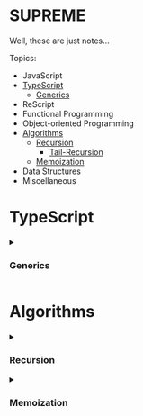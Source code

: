 # SUPREME
Well, these are just notes...


Topics:
- JavaScript
- [TypeScript](#typescript)
    - [Generics](#generics)
- ReScript
- Functional Programming
- Object-oriented Programming
- [Algorithms](#algorithms)
    - [Recursion](#recursion)
        - [Tail-Recursion](#tail-recursion)
    - [Memoization](#memoization)
- Data Structures
- Miscellaneous


# TypeScript

<details>
<summary id="generics">
<h3>Generics</h3>
</summary>

Generics allow us to reuse code that can work with a variety of types

Example: 

Say we have a function that returns the length of a given array:

```typescript
let getLength = (arr: Array<string>) => arr.length;
```

This function can only operate on arrays and only array of strings.
What if we could reuse the same function to get the length of a custom data-structure or a string for say. In this case we would need to write another function for each different data-structure, and that's huh lame.

With generics, we can make the `getLength` function also work with strings or any data-structure as long as they have a `length` property.

```typescript
let getLength = <T extends {length: number}>(data: T) => data.length;

getLength("Hello, world!!"); // TS will infer the type;
getLength<Array<string>>(["Hello", "world!!"]); // 
```

`T` here is a type parameter, just like function parameter but for types, and you can have as many as you want. Whichever is the type of the parameter we pass to the function `getLength`, `T` will hold that information.

Let's push things a bit further, let's create a `reduce` function and make it generic:

```typescript
let reduce = (array: any, callback: any, initialValue: any) => array.reduce(callback, initialValue);
```
Well, the function is already generic and I'm using `any` to make it so, but if we use like this, we lose all typing information and validation. So, lemme fix it.

```typescript
let reduce = <T, I>(
    array: T[], 
    callback: (acc: I, value: T) => I, 
    initialValue: I
) => array.reduce(callback, initialValue);

let sum = reduce([2, 3, 4], (acc, value) => acc + value, 0);
sum // result here has type of number

let hello = reduce(['h', 'e', 'l', 'l', 'o'], (acc, value) => acc + value, '');
hello // hello here has type of string
```

Here I have two type variables `T`and `I` and I could name them whatever I want, they'll hold the type information of my function parameter and could explicitly tell what they are or just let the compiler infer them.


We can also make generic `interfaces` and `classes`, here's how:

```typescript
interface GIdentity {
    <Value>(value: Value): Value
}

let identity = <Input>(a: Input): Input => a;
let identity2: GIdentity = identity;

identity2<string>("3");
```

```typescript
interface GIdentity<Value> {
    (value: Value): Value
}

let identity = <Input>(a: Input): Input => a;
let identity2: GIdentity<number> = identity;

identity2(3);
```

```typescript
class DataBase<T> {
    value: T;
    constructor(value: T) {
        this.value = value
    }
    get(): T {
        return this.value;
    }
}

const db = new DataBase("2");
console.log(db.get());
```

</details>


# Algorithms

<details>
<summary id="recursion">
<h3>Recursion</h3>
</summary>

Recursion is when a function calls itself(as a subroutine) until it can't, uhnnn..
A function to be considered recursive, it needs to follow two properties:

- It has to have a `base case` which will make it stop running infinitely
- It has to have a `recursive case` which will make it call itself until it reaches the `base case`


When we invoke functions, they get added to the Stack and once they're done running, they get removed from it. So if a recursive function doesn't have both properties, it'll be added to the Stack infinitely causing the Stack to overflow.

Here's the most famous recursive example: The Fibonacci sequece
In the Fibonacci sequence each number is the sum of the two preceding ones. Say we want to calculate the Fibonacci of 3:

```
F(3) = F(1) + F(2)
F(1) = 1
F(2) = F(1) + F(0)
F(1) = 1
F(0) = 0
```

However, after reaching thee bottom, we add together every resulting number from the F function, for F(3) it is: 0 + 1 + 2 = 2, so F(3) = 2

Representing this as a tree it would look like this:
<img src="./assets/fibonacci-tree.png" width="120" />

Identifying the properties from a recursive function:
If we look closer, the bottom case will always be 0 or 1, so:

- `base case` identifies as: F(0) = 0 or F(1) = 1
- `recursive case` would then be n > 1: F(n) = F(n - 1) + F(n - 2)

```ts
let fib = (n: number): number => n < 2 ? n : fib(n - 1) + fib(n - 2);
```

Let's make one more recursive function, this time let's reverse an array of strings:

```ts
let str  = ['o', 't', 's', 'u', 'a', 'F'];
let reverse = ([head, ...tail]: string[]): string[] => {
    if(!tail.length) return [head];
    return [...reverse(tail), head];
}
```

Let's analyze the above algorithm and identify the properties of a recursive function:

The way this algorithm works it that:
- It destructures the input array and takes the first element and adds it into a stack.
- Then it calls itself with all the array elements but the first one.

So, our `base case` happens when we call the function with an empty array and the `recursive case` happens when do call the function with an array of elements.

## Tail-Recursion

Tail call is a call performed as the final action of a procedure [source](https://en.wikipedia.org/wiki/Tail_call).
If you take a look at the Fibonacci algorithm, you can see that the `recursive case` happens at the end of the function body:

```ts
let fib = (n: number): number => {
    if (n < 2) return n;
    let result = fib(n - 1) + fib(n - 2);
    // we could still do more stuff here
    return result;
}
```

Not every recursive function is or needs to be tail-recursive, in the example above, we could do more things if we wanted to and then return whatever we wanted to.

</details>

<details>
<summary id="memoization">
<h3>Memoization</h3>
</summary>

Recursive algorithms sometimes do lots of duplicated calculations and stuff, and one way of avoid those duplicated calculations is to save them somewhere(memoize).

Memoization is a technique of saving previous calculations in order to avoid calculating them again and again, and we encouter a calculation that has already be done we don't need to do it again we simply return the previous result of the same.

In the recursive Fibonacci sequence, there's a lot of duplicated calculations. If we calculate the F(3) we can see duplicated calculations, they have the same color in the tree-representation, can you spot them?

<img src="./assets/fibonacci-tree.png" width="120" />

Here's the same Fibonacci algorithm but this time it's memoized.

```ts
let fib = (n: number, memo: Record<number, number> = {}): number => {
    if(memo[n]) return memo[n];
    if (n < 2) return n;
    memo[n] = fib(n - 1) + fib(n - 2);
    return memo[n];
}
```
</details>